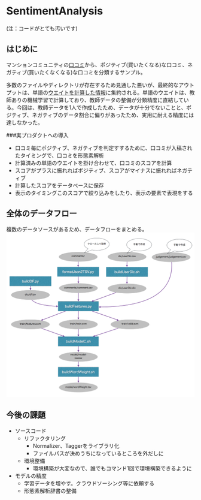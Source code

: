 SentimentAnalysis
============
(注：コードがとても汚いです)

はじめに
-----

マンションコミュニティの[口コミ](http://www.e-mansion.co.jp/bbs/thread/552397/)から、ポジティブ(買いたくなる)な口コミ、ネガティブ(買いたくなくなる)な口コミを分類するサンプル。

多数のファイルやディレクトリが存在するため見通した悪いが、最終的なアウトプットは、単語の[ウエイトを計算した情報](https://github.com/childbamboo/SentimentAnalysis/blob/master/model/wordWeight.tsv)に集約される。単語のウエイトは、教師ありの機械学習で計算しており、教師データの整備が分類精度に直結している。今回は、教師データを1人で作成したため、データが十分でないことと、ポジティブ、ネガティブのデータ割合に偏りがあったため、実用に耐える精度には達しなかった。

###実プロダクトへの導入
- 口コミ毎にポジティブ、ネガティブを判定すするために、口コミが入稿されたタイミングで、口コミを形態素解析
- 計算済みの単語のウエイトを掛け合わせて、口コミのスコアを計算
- スコアがプラスに振れればポジティブ、スコアがマイナスに振れればネガティブ
- 計算したスコアをデータベースに保存
- 表示のタイミングこのスコアで絞り込みをしたり、表示の要素で表現をする

全体のデータフロー
-----
複数のデータソースがあるため、データフローをまとめる。
![データフロー](https://github.com/childbamboo/SentimentAnalysis/blob/master/images/dataflow.png)

今後の課題
-----
- ソースコード
    - リファクタリング
        - Normalizer、Taggerをライブラリ化
        - ファイルパスが決めうちになっているところを外だしに
    - 環境整備
        - 環境構築が大変なので、誰でもコマンド1回で環境構築できるように
- モデルの精度
    - 学習データを増やす。クラウドソーシング等に依頼する
    - 形態素解析辞書の整備
